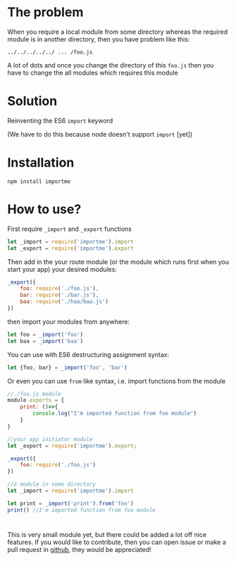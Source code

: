 # The problem

When you require a local module from some directory whereas the required module is in another directory,
then you have problem like this:

`../../../../../ ... /foo.js` 

A lot of dots and once you change the directory of this `foo.js` then you have
to change the all modules which requires this module

# Solution

Reinventing the ES6 `import` keyword

(We have to do this because node doesn't support `import` [yet])

# Installation
`npm install importme`

# How to use?

First require `_import` and `_export` functions
```javascript
let _import = require('importme').import
let _export = require('importme').export
```
Then add in the your route module (or the module
which runs first when you start your app) your desired modules:
```javascript
_export({
    foo: require('./foo.js'),
    bar: require('./bar.js'),
    baa: require('./haa/baa.js')
})
```

then import your modules from anywhere:
```javascript
let foo = _import('foo')
let baa = _import('baa')
```
You can use with ES6 destructuring assignment syntax:
```javascript
let {foo, bar} = _import('foo', 'bar')
```
Or even you can use `from` like syntax, i.e. import functions from the module
```javascript
//./foo.js module
module.exports = {
    print: ()=>{
        console.log("I'm imported function from foo module")
    }
}
```
```javascript
//your app initiator module
let _export = require('importme').export;

_export({
    foo: require('./foo.js')
})
```
```javascript
//a module in some directory
let _import = require('importme').import

let print = _import('print').from('foo')
print() //I'm imported function from foo module
```

#
This is very small module yet, but there could be added a lot off 
nice features. If you would like to contribute, then you can open issue or make a pull request in 
[github](https://github.com/kmanaseryan/node-import), they would be appreciated!

